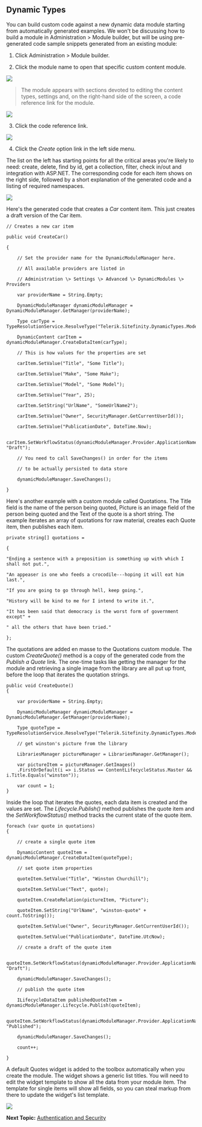 Dynamic Types
--------------------

You can build custom code against a new dynamic data module starting
from automatically generated examples. We won't be discussing how to
build a module in Administration \> Module builder, but will be using
pre-generated code sample snippets generated from an existing module:

1.  Click Administration \> Module builder.

2.  Click the module name to open that specific custom content module.

![](../media/image48.png)

> The module appears with sections devoted to editing the content types,
> settings and, on the right-hand side of the screen, a code reference
> link for the module.
>
![](../media/image49.png)

3.  Click the code reference link.

![](../media/image50.png)

4.  Click the *Create* option link in the left side menu.

The list on the left has starting points for all the critical areas
you\'re likely to need: create, delete, find by id, get a collection,
filter, check in/out and integration with ASP.NET. The corresponding
code for each item shows on the right side, followed by a short
explanation of the generated code and a listing of required namespaces.

![](../media/image51.png)

Here\'s the generated code that creates a *Car* content item. This just
creates a draft version of the Car item.

```
// Creates a new car item

public void CreateCar()

{

    // Set the provider name for the DynamicModuleManager here.

    // All available providers are listed in

    // Administration \> Settings \> Advanced \> DynamicModules \> Providers

    var providerName = String.Empty;

    DynamicModuleManager dynamicModuleManager = DynamicModuleManager.GetManager(providerName);

    Type carType = TypeResolutionService.ResolveType("Telerik.Sitefinity.DynamicTypes.Model.Cars.Car");

    DynamicContent carItem = dynamicModuleManager.CreateDataItem(carType);

    // This is how values for the properties are set

    carItem.SetValue("Title", "Some Title");

    carItem.SetValue("Make", "Some Make");

    carItem.SetValue("Model", "Some Model");

    carItem.SetValue("Year", 25);

    carItem.SetString("UrlName", "SomeUrlName2");

    carItem.SetValue("Owner", SecurityManager.GetCurrentUserId());

    carItem.SetValue("PublicationDate", DateTime.Now);

    carItem.SetWorkflowStatus(dynamicModuleManager.Provider.ApplicationName, "Draft");

    // You need to call SaveChanges() in order for the items

    // to be actually persisted to data store

    dynamicModuleManager.SaveChanges();

}
```

Here's another example with a custom module called Quotations. The Title
field is the name of the person being quoted, Picture is an image field
of the person being quoted and the Text of the quote is a short string.
The example iterates an array of quotations for raw material, creates
each Quote item, then publishes each item.

```
private string[] quotations =

{

"Ending a sentence with a preposition is something up with which I shall not put.",

"An appeaser is one who feeds a crocodile---hoping it will eat him last.",

"If you are going to go through hell, keep going.",

"History will be kind to me for I intend to write it.",

"It has been said that democracy is the worst form of government except" +

" all the others that have been tried."

};
```

The quotations are added en masse to the Quotations custom module. The
custom *CreateQuote()* method is a copy of the generated code from the
*Publish a Quote* link. The one-time tasks like getting the manager for
the module and retrieving a single image from the library are all put up
front, before the loop that iterates the quotation strings.

```
public void CreateQuote()
{

    var providerName = String.Empty;

    DynamicModuleManager dynamicModuleManager = DynamicModuleManager.GetManager(providerName);

    Type quoteType = TypeResolutionService.ResolveType("Telerik.Sitefinity.DynamicTypes.Model.Quotations.Quote");

    // get winston's picture from the library

    LibrariesManager pictureManager = LibrariesManager.GetManager();

    var pictureItem = pictureManager.GetImages()
    .FirstOrDefault(i => i.Status == ContentLifecycleStatus.Master && i.Title.Equals("winston"));

    var count = 1;
}
```

Inside the loop that iterates the quotes, each data item is created and
the values are set. The *Lifecycle.Publish()* method publishes the quote
item and the *SetWorkflowStatus()* method tracks the current state of
the quote item.

```
foreach (var quote in quotations)
{

    // create a single quote item

    DynamicContent quoteItem = dynamicModuleManager.CreateDataItem(quoteType);

    // set quote item properties

    quoteItem.SetValue("Title", "Winston Churchill");

    quoteItem.SetValue("Text", quote);

    quoteItem.CreateRelation(pictureItem, "Picture");

    quoteItem.SetString("UrlName", "winston-quote" + count.ToString());

    quoteItem.SetValue("Owner", SecurityManager.GetCurrentUserId());

    quoteItem.SetValue("PublicationDate", DateTime.UtcNow);

    // create a draft of the quote item

    quoteItem.SetWorkflowStatus(dynamicModuleManager.Provider.ApplicationName, "Draft");

    dynamicModuleManager.SaveChanges();

    // publish the quote item

    ILifecycleDataItem publishedQuoteItem = dynamicModuleManager.Lifecycle.Publish(quoteItem);

    quoteItem.SetWorkflowStatus(dynamicModuleManager.Provider.ApplicationName, "Published");

    dynamicModuleManager.SaveChanges();

    count++;

}
```

A default Quotes widget is added to the toolbox automatically when you
create the module. The widget shows a generic list titles. You will need
to edit the widget template to show all the data from your module item.
The template for single items will show all fields, so you can steal
markup from there to update the widget's list template.

![](../media/image52.png)

**Next Topic:**
[Authentication and Security](../Authentication%20and%20Security/readme.md)